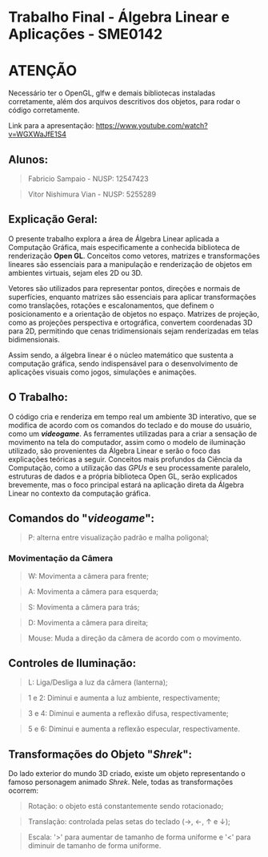 # Trabalho Final - Álgebra Linear e Aplicações - SME0142

# ATENÇÃO
Necessário ter o OpenGL, glfw e demais bibliotecas instaladas corretamente, além dos arquivos descritivos dos objetos, para rodar o código corretamente.

Link para a apresentação: https://www.youtube.com/watch?v=WGXWaJfE1S4

## Alunos:
> Fabricio Sampaio - NUSP: 12547423

> Vitor Nishimura Vian - NUSP: 5255289

## Explicação Geral: 
O presente trabalho explora a área de Álgebra Linear aplicada a Computação Gráfica, mais especificamente a conhecida biblioteca de renderização **Open GL**. 
Conceitos como vetores, matrizes e transformações lineares são essenciais para a manipulação e renderização de objetos em ambientes virtuais, sejam eles 2D ou 3D.

Vetores são utilizados para representar pontos, direções e normais de superfícies, enquanto matrizes são essenciais para aplicar transformações como translações, rotações e escalonamentos, que definem o posicionamento e a orientação de objetos no espaço. Matrizes de projeção, como as projeções perspectiva e ortográfica, convertem coordenadas 3D para 2D, permitindo que cenas tridimensionais sejam renderizadas em telas bidimensionais. 

Assim sendo, a álgebra linear é o núcleo matemático que sustenta a computação gráfica, sendo indispensável para o desenvolvimento de aplicações visuais como jogos, simulações e animações.

## O Trabalho:

O código cria e renderiza em tempo real um ambiente 3D interativo, que se modifica de acordo com os comandos do teclado e do mouse do usuário, como um _**videogame**_. As ferramentes utilizadas para a criar a sensação de movimento na tela do computador, assim como o modelo de iluminação utilizado, são provenientes da Álgebra Linear e serão o foco das explicações teóricas a seguir. Conceitos mais profundos da Ciência da Computação, como a utilização das _GPUs_ e seu processamente paralelo, estruturas de dados e a própria biblioteca Open GL, serão explicados brevemente, mas o foco principal estará na aplicação direta da Álgebra Linear no contexto da computação gráfica.

## Comandos do "_videogame_":
> P: alterna entre visualização padrão e malha poligonal;

### Movimentação da Câmera
> W: Movimenta a câmera para frente;

> A: Movimenta a câmera para esquerda;

> S: Movimenta a câmera para trás;

> D: Movimenta a câmera para direita;

> Mouse: Muda a direção da câmera de acordo com o movimento.

## Controles de Iluminação:
> L: Liga/Desliga a luz da câmera (lanterna);

> 1 e 2: Diminui e aumenta a luz ambiente, respectivamente;

> 3 e 4: Diminui e aumenta a reflexão difusa, respectivamente;

> 5 e 6: Diminui e aumenta a reflexão especular, respectivamente.

## Transformações do Objeto "_Shrek_":
Do lado exterior do mundo 3D criado, existe um objeto representando o famoso personagem animado _Shrek_. Nele, todas as transformações ocorrem:
> Rotação: o objeto está constantemente sendo rotacionado;

> Translação: controlada pelas setas do teclado (→, ←, ↑ e ↓);

> Escala: '>' para aumentar de tamanho de forma uniforme e '<' para diminuir de tamanho de forma uniforme.
